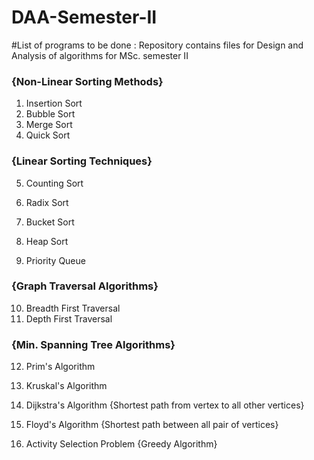 # DAA-Semester-II

#List of programs to be done : 
Repository contains files for Design and Analysis of algorithms for MSc. semester II

### {Non-Linear Sorting Methods}
1. Insertion Sort
2. Bubble Sort
3. Merge Sort
4. Quick Sort

### {Linear Sorting Techniques}
5. Counting Sort
6. Radix Sort
7. Bucket Sort

8. Heap Sort
9. Priority Queue

### {Graph Traversal Algorithms}
10. Breadth First Traversal
11. Depth First Traversal

### {Min. Spanning Tree Algorithms}
12. Prim's Algorithm
13. Kruskal's Algorithm

14. Dijkstra's Algorithm {Shortest path from vertex to all other vertices}
15. Floyd's Algorithm {Shortest path between all pair of vertices}

16. Activity Selection Problem {Greedy Algorithm}